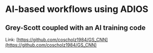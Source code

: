 # AI-based workflows using ADIOS

## Grey-Scott coupled with an AI training code

Link: [https://github.com/coscholz1984/GS_CNN](https://github.com/coscholz1984/GS_CNN)
